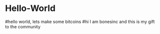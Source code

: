# Hello-World
#hello world, lets make some bitcoins
#hi I am bonesinc and this is my gift to the community
